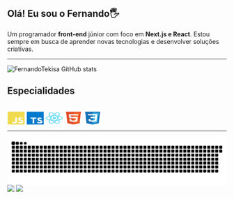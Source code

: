 ## Olá! Eu sou o Fernando🖐

Um programador **front-end** júnior com foco em **Next.js e React**. Estou sempre em busca de aprender novas tecnologias e desenvolver soluções criativas.
<hr/>

![FernandoTekisa GitHub stats](https://github-readme-stats.vercel.app/api?username=FernandoTekisa&icons=true&theme=dracula)

## Especialidades

<div style="display: inline_block"><br>
  <img align="center" alt="Rafa-Js" height="30" width="40" src="https://raw.githubusercontent.com/devicons/devicon/master/icons/javascript/javascript-plain.svg">
  <img align="center" alt="Rafa-Ts" height="30" width="40" src="https://raw.githubusercontent.com/devicons/devicon/master/icons/typescript/typescript-plain.svg">
  <img align="center" alt="Rafa-React" height="30" width="40" src="https://raw.githubusercontent.com/devicons/devicon/master/icons/react/react-original.svg">
  <img align="center" alt="Rafa-HTML" height="30" width="40" src="https://raw.githubusercontent.com/devicons/devicon/master/icons/html5/html5-original.svg">
  <img align="center" alt="Rafa-CSS" height="30" width="40" src="https://raw.githubusercontent.com/devicons/devicon/master/icons/css3/css3-original.svg">
</div>
<hr/>

<picture align="center">
  <source media="(prefers-color-scheme: dark)" srcset="https://raw.githubusercontent.com/FernandoTekisa/FernandoTekisa/output/github-contribution-grid-snake-dark.svg">
  <source media="(prefers-color-scheme: light)" srcset="https://raw.githubusercontent.com/FernandoTekisa/FernandoTekisa/output/github-contribution-grid-snake-dark.svg">
  <img align="center" alt="github contribution grid snake animation" src="https://raw.githubusercontent.com/FernandoTekisa/FernandoTekisa/output/github-contribution-grid-snake.svg">
</picture>

<div>
    <a href="mailto:fernandotekisa@gmail.com"><img src="https://img.shields.io/badge/-Gmail-%23333?style=for-the-badge&logo=gmail&logoColor=white" target="_blank"></a>
    <a href="www.linkedin.com/in/fernando-tekisa-b896012bb" target="_blank"><img src="https://img.shields.io/badge/-LinkedIn-%230077B5?style=for-the-badge&logo=linkedin&logoColor=white" target="_blank"></a>
</div>
  
